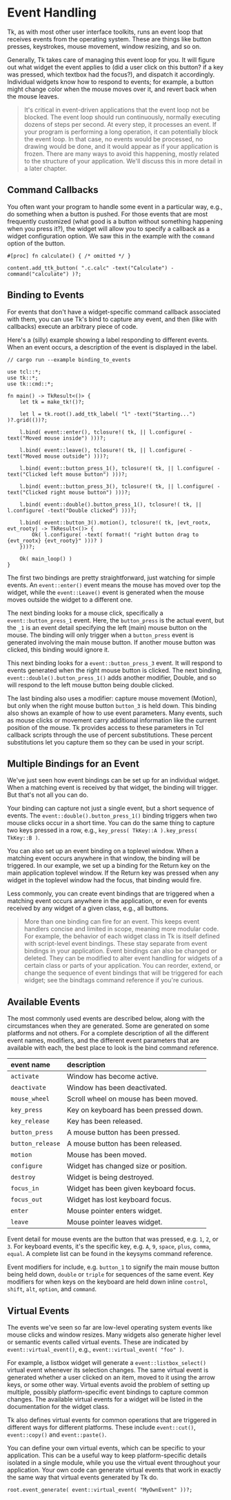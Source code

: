# Event Handling

Tk, as with most other user interface toolkits, runs an event loop that receives
events from the operating system. These are things like button presses,
keystrokes, mouse movement, window resizing, and so on.

Generally, Tk takes care of managing this event loop for you. It will figure out
what widget the event applies to (did a user click on this button? if a key was
pressed, which textbox had the focus?), and dispatch it accordingly. Individual
widgets know how to respond to events; for example, a button might change color
when the mouse moves over it, and revert back when the mouse leaves.

> It's critical in event-driven applications that the event loop not be blocked.
The event loop should run continuously, normally executing dozens of steps per
second. At every step, it processes an event. If your program is performing a
long operation, it can potentially block the event loop. In that case, no events
would be processed, no drawing would be done, and it would appear as if your
application is frozen. There are many ways to avoid this happening, mostly
related to the structure of your application. We'll discuss this in more detail
in a later chapter.

## Command Callbacks

You often want your program to handle some event in a particular way, e.g., do
something when a button is pushed. For those events that are most frequently
customized (what good is a button without something happening when you press
it?), the widget will allow you to specify a callback as a widget configuration
option. We saw this in the example with the `command` option of the button.

```rust,no_run
#[proc] fn calculate() { /* omitted */ }

content.add_ttk_button( ".c.calc" -text("Calculate") -command("calculate") )?;
``` 

## Binding to Events

For events that don't have a widget-specific command callback associated with
them, you can use Tk's bind to capture any event, and then (like with callbacks)
execute an arbitrary piece of code.

Here's a (silly) example showing a label responding to different events. When an
event occurs, a description of the event is displayed in the label.

```rust,no_run
// cargo run --example binding_to_events

use tcl::*;
use tk::*;
use tk::cmd::*;

fn main() -> TkResult<()> {
    let tk = make_tk!()?;

    let l = tk.root().add_ttk_label( "l" -text("Starting...") )?.grid(())?;

    l.bind( event::enter(), tclosure!( tk, || l.configure( -text("Moved mouse inside") )))?;

    l.bind( event::leave(), tclosure!( tk, || l.configure( -text("Moved mouse outside") )))?;

    l.bind( event::button_press_1(), tclosure!( tk, || l.configure( -text("Clicked left mouse button") )))?;

    l.bind( event::button_press_3(), tclosure!( tk, || l.configure( -text("Clicked right mouse button") )))?;

    l.bind( event::double().button_press_1(), tclosure!( tk, || l.configure( -text("Double clicked") )))?;

    l.bind( event::button_3().motion(), tclosure!( tk, |evt_rootx, evt_rooty| -> TkResult<()> {
        Ok( l.configure( -text( format!( "right button drag to {evt_rootx} {evt_rooty}" )))? )
    }))?;

    Ok( main_loop() )
}
```

The first two bindings are pretty straightforward, just watching for simple
events. An `event::enter()` event means the mouse has moved over top the widget,
while the `event::Leave()` event is generated when the mouse moves outside the
widget to a different one.

The next binding looks for a mouse click, specifically a `event::button_press_1`
event. Here, the `button_press` is the actual event, but the `_1` is an event
detail specifying the left (main) mouse button on the mouse. The binding will
only trigger when a `button_press` event is generated involving the main mouse
button. If another mouse button was clicked, this binding would ignore it.

This next binding looks for a `event::button_press_3` event. It will respond to
events generated when the right mouse button is clicked. The next binding,
`event::double().button_press_1()` adds another modifier, Double, and so will
respond to the left mouse button being double clicked.

The last binding also uses a modifier: capture mouse movement (Motion), but only
when the right mouse button `button_3` is held down. This binding also shows an
example of how to use event parameters. Many events, such as mouse clicks or
movement carry additional information like the current position of the mouse. Tk
provides access to these parameters in Tcl callback scripts through the use of
percent substitutions. These percent substitutions let you capture them so they
can be used in your script.

## Multiple Bindings for an Event

We've just seen how event bindings can be set up for an individual widget. When
a matching event is received by that widget, the binding will trigger. But
that's not all you can do.

Your binding can capture not just a single event, but a short sequence of
events. The `event::double().button_press_1()` binding triggers when two mouse
clicks occur in a short time. You can do the same thing to capture two keys
pressed in a row, e.g., `key_press( TkKey::A ).key_press( TkKey::B )`.

You can also set up an event binding on a toplevel window. When a matching event
occurs anywhere in that window, the binding will be triggered. In our example,
we set up a binding for the Return key on the main application toplevel window.
If the Return key was pressed when any widget in the toplevel window had the
focus, that binding would fire.

Less commonly, you can create event bindings that are triggered when a matching
event occurs anywhere in the application, or even for events received by any
widget of a given class, e.g., all buttons.

> More than one binding can fire for an event. This keeps event handlers concise
and limited in scope, meaning more modular code. For example, the behavior of
each widget class in Tk is itself defined with script-level event bindings.
These stay separate from event bindings in your application. Event bindings can
also be changed or deleted. They can be modified to alter event handling for
widgets of a certain class or parts of your application. You can reorder,
extend, or change the sequence of event bindings that will be triggered for each
widget; see the bindtags command reference if you're curious.

## Available Events

The most commonly used events are described below, along with the circumstances
when they are generated. Some are generated on some platforms and not others.
For a complete description of all the different event names, modifiers, and the
different event parameters that are available with each, the best place to look
is the bind command reference.

| event name       | description                            |
| :--------------- | :------------------------------------- |
| `activate`       | Window has become active.              |
| `deactivate`     | Window has been deactivated.           |
| `mouse_wheel`    | Scroll wheel on mouse has been moved.  |
| `key_press`      | Key on keyboard has been pressed down. |
| `key_release`    | Key has been released.                 |
| `button_press`   | A mouse button has been pressed.       |
| `button_release` | A mouse button has been released.      |
| `motion`         | Mouse has been moved.                  |
| `configure`      | Widget has changed size or position.   |
| `destroy`        | Widget is being destroyed.             |
| `focus_in`       | Widget has been given keyboard focus.  |
| `focus_out`      | Widget has lost keyboard focus.        |
| `enter`          | Mouse pointer enters widget.           |
| `leave`          | Mouse pointer leaves widget.           |

Event detail for mouse events are the button that was pressed, e.g. `1`, `2`, or
`3`. For keyboard events, it's the specific key, e.g. `A`, `9`, `space`, `plus`,
`comma`, `equal`. A complete list can be found in the keysyms command reference.

Event modifiers for include, e.g. `button_1` to signify the main mouse button
being held down, `double` or `triple` for sequences of the same event. Key
modifiers for when keys on the keyboard are held down inline `control`, `shift`,
`alt`, `option`, and `command`.

## Virtual Events

The events we've seen so far are low-level operating system events like mouse
clicks and window resizes. Many widgets also generate higher level or semantic
events called virtual events. These are indicated by `event::virtual_event()`,
e.g., `event::virtual_event( "foo" )`.

For example, a listbox widget will generate a `event::listbox_select()`
virtual event whenever its selection changes. The same virtual event is
generated whether a user clicked on an item, moved to it using the arrow keys,
or some other way. Virtual events avoid the problem of setting up multiple,
possibly platform-specific event bindings to capture common changes. The
available virtual events for a widget will be listed in the documentation for
the widget class.

Tk also defines virtual events for common operations that are triggered in
different ways for different platforms. These include `event::cut()`,
`event::copy()` and `event::paste()`.

You can define your own virtual events, which can be specific to your
application. This can be a useful way to keep platform-specific details isolated
in a single module, while you use the virtual event throughout your application.
Your own code can generate virtual events that work in exactly the same way that
virtual events generated by Tk do.

```rust,no_run
root.event_generate( event::virtual_event( "MyOwnEvent" ))?;
```
